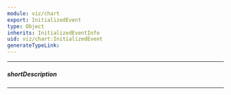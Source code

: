 ```yaml
---
module: viz/chart
export: InitializedEvent
type: Object
inherits: InitializedEventInfo
uid: viz/chart:InitializedEvent
generateTypeLink: 
---
```

---
##### shortDescription
<!-- Description goes here -->

---
<!-- Description goes here -->